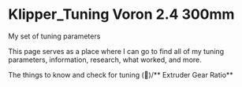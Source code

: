 # Klipper_Tuning Voron 2.4 300mm
My set of tuning parameters

This page serves as a place where I can go to find all of my tuning parameters, information, research, what worked, and more.


The things to know and check for tuning
   (&#x1F535;)/** Extruder Gear Ratio**
